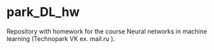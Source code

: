 # park_DL_hw
Repository with homework for the course Neural networks in machine learning (Technopark VK ex. mail.ru ).
